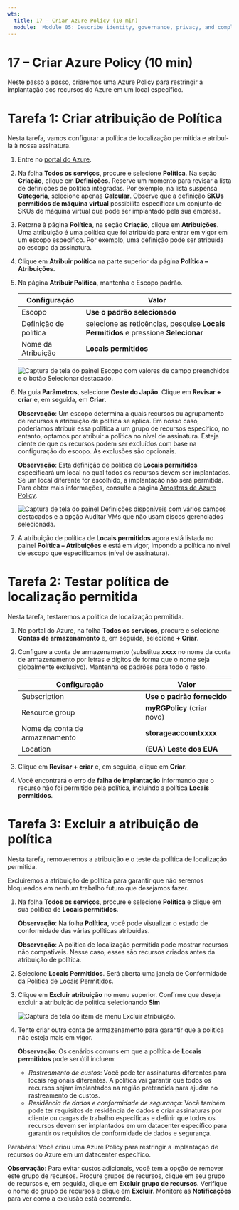 ```yaml
---
wts:
  title: 17 – Criar Azure Policy (10 min)
  module: 'Module 05: Describe identity, governance, privacy, and compliance features'
---
```

# <a name="17---create-an-azure-policy-10-min"></a>17 – Criar Azure Policy (10 min)

Neste passo a passo, criaremos uma Azure Policy para restringir a implantação dos recursos do Azure em um local específico.

# <a name="task-1-create-a-policy-assignment"></a>Tarefa 1: Criar atribuição de Política 

Nesta tarefa, vamos configurar a política de localização permitida e atribuí-la à nossa assinatura. 

1. Entre no [portal do Azure](https://portal.azure.com).

2. Na folha **Todos os serviços**, procure e selecione **Política**. Na seção **Criação**, clique em **Definições**.  Reserve um momento para revisar a lista de definições de política integradas. Por exemplo, na lista suspensa **Categoria**, selecione apenas **Calcular**. Observe que a definição **SKUs permitidos de máquina virtual** possibilita especificar um conjunto de SKUs de máquina virtual que pode ser implantado pela sua empresa.

3. Retorne à página **Política**, na seção **Criação**, clique em **Atribuições**. Uma atribuição é uma política que foi atribuída para entrar em vigor em um escopo específico. Por exemplo, uma definição pode ser atribuída ao escopo da assinatura. 

4. Clique em **Atribuir política** na parte superior da página **Política – Atribuições**.

5. Na página **Atribuir Política**, mantenha o Escopo padrão.

      | Configuração | Valor | 
    | --- | --- |
    | Escopo| **Use o padrão selecionado**|
    | Definição de política | selecione as reticências, pesquise **Locais Permitidos** e pressione **Selecionar** |
    | Nome da Atribuição | **Locais permitidos** |
    
    ![Captura de tela do painel Escopo com valores de campo preenchidos e o botão Selecionar destacado. ](../images/1402.png)
6. Na guia **Parâmetros**, selecione **Oeste do Japão**. Clique em **Revisar + criar** e, em seguida, em **Criar**.

    **Observação**: Um escopo determina a quais recursos ou agrupamento de recursos a atribuição de política se aplica. Em nosso caso, poderíamos atribuir essa política a um grupo de recursos específico, no entanto, optamos por atribuir a política no nível de assinatura. Esteja ciente de que os recursos podem ser excluídos com base na configuração do escopo. As exclusões são opcionais.

    **Observação**: Esta definição de política de **Locais permitidos** especificará um local no qual todos os recursos devem ser implantados. Se um local diferente for escolhido, a implantação não será permitida. Para obter mais informações, consulte a página [Amostras de Azure Policy](https://docs.microsoft.com/en-us/azure/governance/policy/samples/index).

   ![Captura de tela do painel Definições disponíveis com vários campos destacados e a opção Auditar VMs que não usam discos gerenciados selecionada.](../images/1403.png)

9. A atribuição de política de **Locais permitidos** agora está listada no painel **Política – Atribuições** e está em vigor, impondo a política no nível de escopo que especificamos (nível de assinatura).

# <a name="task-2-test-allowed-location-policy"></a>Tarefa 2: Testar política de localização permitida

Nesta tarefa, testaremos a política de localização permitida. 

1. No portal do Azure, na folha **Todos os serviços**, procure e selecione **Contas de armazenamento** e, em seguida, selecione **+ Criar**.

2. Configure a conta de armazenamento (substitua **xxxx** no nome da conta de armazenamento por letras e dígitos de forma que o nome seja globalmente exclusivo). Mantenha os padrões para todo o resto. 

    | Configuração | Valor | 
    | --- | --- |
    | Subscription | **Use o padrão fornecido** |
    | Resource group | **myRGPolicy** (criar novo) |
    | Nome da conta de armazenamento | **storageaccountxxxx** |
    | Location | **(EUA) Leste dos EUA** |

3. Clique em **Revisar + criar** e, em seguida, clique em **Criar**. 

4. Você encontrará o erro de **falha de implantação** informando que o recurso não foi permitido pela política, incluindo a política **Locais permitidos**.

# <a name="task-3-delete-the-policy-assignment"></a>Tarefa 3: Excluir a atribuição de política

Nesta tarefa, removeremos a atribuição e o teste da política de localização permitida. 

Excluiremos a atribuição de política para garantir que não seremos bloqueados em nenhum trabalho futuro que desejamos fazer.

1. Na folha **Todos os serviços**, procure e selecione **Política** e clique em sua política de **Locais permitidos**.

    **Observação**: Na folha **Política**, você pode visualizar o estado de conformidade das várias políticas atribuídas.

    **Observação**: A política de localização permitida pode mostrar recursos não compatíveis. Nesse caso, esses são recursos criados antes da atribuição de política.
 
2. Selecione **Locais Permitidos**. Será aberta uma janela de Conformidade da Política de Locais Permitidos.

3. Clique em **Excluir atribuição** no menu superior. Confirme que deseja excluir a atribuição de política selecionando **Sim**

   ![Captura de tela do item de menu Excluir atribuição.](../images/1407.png)

4. Tente criar outra conta de armazenamento para garantir que a política não esteja mais em vigor.

    **Observação**: Os cenários comuns em que a política de **Locais permitidos** pode ser útil incluem: 
    - *Rastreamento de custos*: Você pode ter assinaturas diferentes para locais regionais diferentes. A política vai garantir que todos os recursos sejam implantados na região pretendida para ajudar no rastreamento de custos. 
    - *Residência de dados e conformidade de segurança*: Você também pode ter requisitos de residência de dados e criar assinaturas por cliente ou cargas de trabalho específicas e definir que todos os recursos devem ser implantados em um datacenter específico para garantir os requisitos de conformidade de dados e segurança.

Parabéns! Você criou uma Azure Policy para restringir a implantação de recursos do Azure em um datacenter específico.

**Observação**: Para evitar custos adicionais, você tem a opção de remover este grupo de recursos. Procure grupos de recursos, clique em seu grupo de recursos e, em seguida, clique em **Excluir grupo de recursos**. Verifique o nome do grupo de recursos e clique em **Excluir**. Monitore as **Notificações** para ver como a exclusão está ocorrendo.
